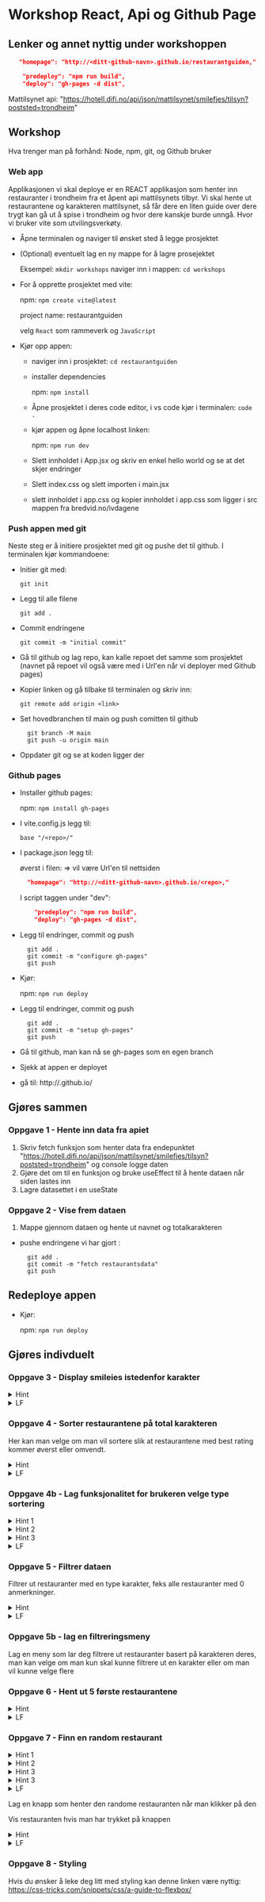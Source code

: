 # Workshop React, Api og Github Page

## Lenker og annet nyttig under workshoppen

```json
   "homepage": "http://<ditt-github-navn>.github.io/restaurantguiden,"
```

```json
    "predeploy": "npm run build",
    "deploy": "gh-pages -d dist",
```

Mattilsynet api: "https://hotell.difi.no/api/json/mattilsynet/smilefjes/tilsyn?poststed=trondheim"

## Workshop

Hva trenger man på forhånd: Node, npm, git, og Github bruker

### Web app

Applikasjonen vi skal deploye er en REACT applikasjon som henter inn restauranter i trondheim fra et åpent api mattilsynets tilbyr. Vi skal hente ut restaurantene og karakteren mattilsynet, så får dere en liten guide over dere trygt kan gå ut å spise i trondheim og hvor dere kanskje burde unngå. Hvor vi bruker vite som utvilingsverkøty.

- Åpne terminalen og naviger til ønsket sted å legge prosjektet

- (Optional) eventuelt lag en ny mappe for å lagre prosejektet

  Eksempel: `mkdir workshops`
  naviger inn i mappen: `cd workshops`

- For å opprette prosjektet med vite:

  npm: `npm create vite@latest`

  project name: restaurantguiden

  velg `React` som rammeverk og `JavaScript`

- Kjør opp appen:

  - naviger inn i prosjektet: `cd restaurantguiden`
  - installer dependencies

    npm: `npm install`

  - Åpne prosjektet i deres code editor, i vs code kjør i terminalen: `code .`

  - kjør appen og åpne localhost linken:

    npm: `npm run dev`

  - Slett innholdet i App.jsx og skriv en enkel hello world og se at det skjer endringer

  - Slett index.css og slett importen i main.jsx
  - slett innholdet i app.css og kopier innholdet i app.css som ligger i src mappen fra bredvid.no/ivdagene

### Push appen med git

Neste steg er å initiere prosjektet med git og pushe det til github. I terminalen kjør kommandoene:

- Initier git med:

  `git init`

- Legg til alle filene

  `git add .`

- Commit endringene

  `git commit -m "initial commit"`

- Gå til github og lag repo, kan kalle repoet det samme som prosjektet (navnet på repoet vil også være med i Url'en når vi deployer med Github pages)
- Kopier linken og gå tilbake til terminalen og skriv inn:

  `git remote add origin <link>`

- Set hovedbranchen til main og push comitten til github

  ```
    git branch -M main
    git push -u origin main
  ```

- Oppdater git og se at koden ligger der

### Github pages

- Installer github pages:

  npm: `npm install gh-pages`

- I vite.config.js legg til:

  `base "/<repo>/"`

- I package.json legg til:

  øverst i filen: => vil være Url'en til nettsiden

  ```json
    "homepage": "http://<ditt-github-navn>.github.io/<repo>,"
  ```

  I script taggen under "dev":

  ```json
      "predeploy": "npm run build",
      "deploy": "gh-pages -d dist",
  ```

- Legg til endringer, commit og push

  ```
    git add .
    git commit -m "configure gh-pages"
    git push
  ```

- Kjør:

  npm: `npm run deploy`

- Legg til endringer, commit og push

  ```
    git add .
    git commit -m "setup gh-pages"
    git push
  ```

- Gå til github, man kan nå se gh-pages som en egen branch

- Sjekk at appen er deployet
- gå til: http://<ditt-github-navn>.github.io/<repo>

## Gjøres sammen

### Oppgave 1 - Hente inn data fra apiet

1. Skriv fetch funksjon som henter data fra endepunktet "https://hotell.difi.no/api/json/mattilsynet/smilefjes/tilsyn?poststed=trondheim" og console logge daten
2. Gjøre det om til en funksjon og bruke useEffect til å hente dataen når siden lastes inn
3. Lagre datasettet i en useState

### Oppgave 2 - Vise frem dataen

1. Mappe gjennom dataen og hente ut navnet og totalkarakteren

- pushe endringene vi har gjort :

  ```
    git add .
    git commit -m "fetch restaurantsdata"
    git push
  ```

## Redeploye appen

- Kjør:

  npm: `npm run deploy`

## Gjøres indivduelt

### Oppgave 3 - Display smileies istedenfor karakter

<details><summary>Hint</summary>

Lag en hjelpe funksjon som omgjør tall til smiley

</details>

<details><summary>LF</summary>

```Javascript
   const getSmiley = (value) => {
    return value == 3 ? "🤮" : value == 2 ? "🤢" : value == 1 ? "🙂" : "🤩";
  };

  {/* .... */}
  <h3>{getSmiley(restaurant.total_karakter)}</h3>
```

</details>

### Oppgave 4 - Sorter restaurantene på total karakteren

Her kan man velge om man vil sortere slik at restaurantene med best rating kommer øverst eller omvendt.

<details><summary>Hint</summary>

Bruk [sort](https://developer.mozilla.org/en-US/docs/Web/JavaScript/Reference/Global_Objects/Array/sort) funksjonen

</details>

<details><summary>LF</summary>

```Javascript
    restaurants
        .sort((a, b) => a.total_karakter - b.total_karakter)
```

</details>

### Oppgave 4b - Lag funksjonalitet for brukeren velge type sortering

<details><summary>Hint 1</summary>

Trekk ut sort i egene funksjoner

</details>

<details><summary>Hint 2</summary>

Lage en handle sort funksjon

</details>

<details><summary>Hint 3</summary>

Lage select som består av options til å kunne velge sortering

</details>

<details><summary>LF</summary>

```Javascript
  const [currentRestaurants, setCurrentRestaurants] = useState(restuarants);
  const [sort, setSort] = useState("Ingen");

  const handleSortDescending = () => {
    setSort("Synkende");
    const data = restaurants.sort((a, b) => a.total_karakter - b.total_karakter);
    setCurrentRestaurants(data);
  };
  const handleSortAscending = () => {
    setSort("Økende" );
    const data = restaurants.sort((a, b) => b.total_karakter - a.total_karakter);
    setCurrentRestaurants(data);
  };

  const handleSort = (event) => {
    if (event.target.value === "Økende") {
      handleSortAscending();
    }
    if (event.target.value === "Synkende") {
      handleSortDescending();
    }
    if (event.target.value === "Ingen") {
      setFilters("Ingen");
      setCurrentRestaurants(restaurants);
    }
  };

  {/* .... */}
  <label>
    <p>Sort restaurants</p>
      <select value={sort} onChange={handleSort}>
        <option>Ingen</option>
        <option>Synkende</option>
        <option>Økende</option>
      </select>
  </label>
```

</details>

### Oppgave 5 - Filtrer dataen

Filtrer ut restauranter med en type karakter, feks alle restauranter med 0 anmerkninger.

<details><summary>Hint</summary>

Bruk [filter](https://developer.mozilla.org/en-US/docs/Web/JavaScript/Reference/Global_Objects/Array/filter) funksjonen

</details>

<details><summary>LF</summary>

```Javascript
    .filter((restaurant) => restaurant.total_karakter === "3")
```

</details>

### Oppgave 5b - lag en filtreringsmeny

Lag en meny som lar deg filtrere ut restauranter basert på karakteren deres, man kan velge om man kun skal kunne filtrere ut en karakter eller om man vil kunne velge flere

### Oppgave 6 - Hent ut 5 første restaurantene

<details><summary>Hint</summary>

Bruk [slice](https://developer.mozilla.org/en-US/docs/Web/JavaScript/Reference/Global_Objects/Array/slice) funksjonen

</details>

<details><summary>LF</summary>

```Javascript
    restaurants.slice(0, 5)
```

</details>

### Oppgave 7 - Finn en random restaurant

<details><summary>Hint 1</summary>

Bruk [Math.random()](https://developer.mozilla.org/en-US/docs/Web/JavaScript/Reference/Global_Objects/Math/random) funksjonen, som gir et random tall mellom 0 og 1

</details>

<details><summary>Hint 2</summary>

Bruk lengden av restaurant listen som max verdi, for å få en verdi mellom 0 og lengden av restaurant listen

</details>

<details><summary>Hint 3</summary>

Bruk Math.floor() for å ikke få desimaler

</details>

<details><summary>Hint 3</summary>

Bruk verdien veriden for å hente ut restauranten på indeksen tilsvarende den randome veriden

</details>

<details><summary>LF</summary>

```Javascript

  function getRandomRestaurants(restaurants) {
    return restaurants[Math.floor(Math.random() * restaurants.length)];
  }

  console.log(getRandomRestaurants(restaurants));
```

</details>

Lag en knapp som henter den randome restauranten når man klikker på den

Vis restauranten hvis man har trykket på knappen

<details><summary>Hint </summary>

Lagre restauranten i en local variabel, og vis informasjonen du ønsker hvis knappen er klikket

</details>

<details><summary>LF</summary>

```Javascript

  const [randomRestaurant, setRandomRestaurant] = useState({});

  function getRandomRestaurant(restaurants) {
    setRandomRestaurant(
      restaurants[Math.floor(Math.random() * restaurants.length)]
    );
  }

  {/* .... */}
  <button
    className="random-button"
    onClick={() => getRandomRestaurant(restaurants)}
    >
        random restaurant
    </button>
    {randomRestaurant && (
        <h1>{randomRestaurant.navn}</h1>
    )}
```

</details>

### Oppgave 8 - Styling

Hvis du ønsker å leke deg litt med styling kan denne linken være nyttig: https://css-tricks.com/snippets/css/a-guide-to-flexbox/

